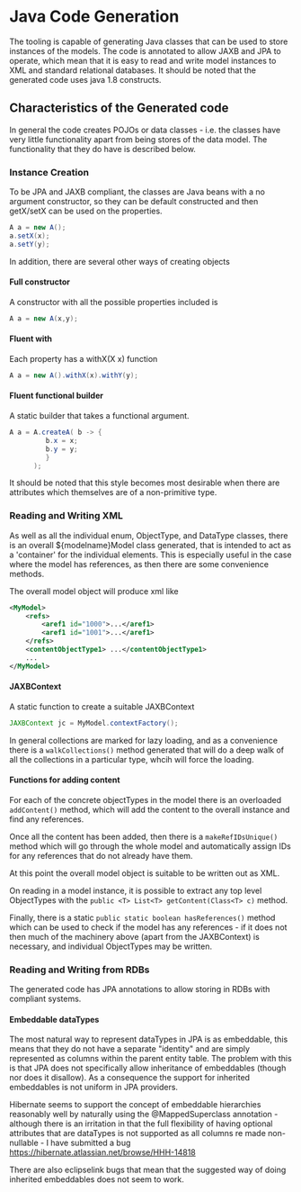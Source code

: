 Java Code Generation
====================

The tooling is capable of generating Java classes that can be used to store instances of the
models. The code is annotated to allow JAXB and JPA to operate, which mean that it is easy to 
read and write model instances to XML and standard relational databases. It should be noted that
the generated code uses java 1.8 constructs.

## Characteristics of the Generated code

In general the code creates POJOs or data classes - i.e. the classes have very little functionality
apart from being stores of the data model. The functionality that they do have is described below.

### Instance Creation

To be JPA and JAXB compliant, the classes are Java beans with a no argument constructor, so they can be 
default constructed and then getX/setX can be used on the properties.

```java
A a = new A();
a.setX(x);
a.setY(y);
```

In addition, there are several other ways of creating objects

#### Full constructor

A constructor with all the possible properties included is

```java
A a = new A(x,y);
```

#### Fluent with

Each property has a withX(X x) function

```java
A a = new A().withX(x).withY(y);
```

#### Fluent functional builder

A static builder that takes a functional argument.

```java
A a = A.createA( b -> {
         b.x = x;
         b.y = y;
         }
      );
```
It should be noted that this style becomes most desirable when there are attributes 
which themselves are of a non-primitive type.


### Reading and Writing XML

As well as all the individual enum, ObjectType, and DataType classes, there is
an overall ${modelname}Model class generated, that is intended to act as 
a 'container' for the individual elements. This is especially useful in the case
where the model has references, as then there are some convenience methods.

The overall model object will produce xml like
```xml
<MyModel>
    <refs>
        <aref1 id="1000">...</aref1>
        <aref1 id="1001">...</aref1>
    </refs>
    <contentObjectType1> ...</contentObjectType1>
    ...
</MyModel>
```

#### JAXBContext

A static function to create a suitable JAXBContext 
```java
JAXBContext jc = MyModel.contextFactory();
```
In general collections are marked for lazy loading, and as a convenience there is a `walkCollections()`
method generated that will do a deep walk of all the collections in a particular type, whcih will force the loading.


#### Functions for adding content
For each of the concrete objectTypes in the model there is 
an overloaded `addContent()` method, which will add the content to the 
overall instance and find any references.

Once all the content has been added, then there is a `makeRefIDsUnique()` method
which will go through the whole model and automatically assign IDs for any 
references that do not already have them. 

At this point the overall model object is suitable to be written out as XML.

On reading in a model instance, it is possible to extract any top level ObjectTypes
with the `public <T> List<T> getContent(Class<T> c)` method.

Finally, there is a static `public static boolean hasReferences()` method which
can be used to check if the model has any references - if it does not then much of the 
machinery above (apart from the JAXBContext) is necessary, and individual ObjectTypes may be 
written.

### Reading and Writing from RDBs

The generated code has JPA annotations to allow storing in RDBs with compliant systems.

#### Embeddable dataTypes

The most natural way to represent dataTypes in JPA is as embeddable, this means that they do
not have a separate "identity" and are simply represented as columns within the parent entity table.
The problem with this is that JPA does not specifically allow inheritance of embeddables (though nor does it disallow). 
As a consequence the support for inherited embeddables is not uniform in JPA providers.

Hibernate seems to support the concept of embeddable hierarchies reasonably well by
naturally using the @MappedSuperclass annotation - although there is an irritation in that 
the full flexibility of having optional attributes that are dataTypes is not supported as all columns re
made non-nullable - I have submitted a bug https://hibernate.atlassian.net/browse/HHH-14818

There are also eclipselink bugs that mean that the suggested way of doing inherited embeddables does not seem to work.



